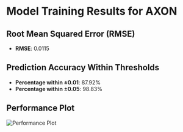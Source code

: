 # Model Training Results for AXON

## Root Mean Squared Error (RMSE)
- **RMSE**: 0.0115

## Prediction Accuracy Within Thresholds
- **Percentage within ±0.01**: 87.92%
- **Percentage within ±0.05**: 98.83%

## Performance Plot
![Performance Plot](../imgs/AXON.png)
